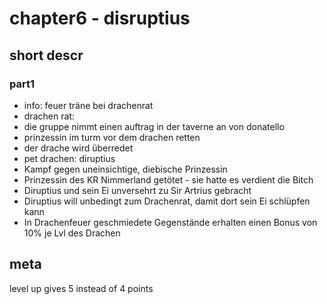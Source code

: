 # chapter6 - disruptius

## short descr

###  part1

+ info: feuer träne bei drachenrat
+ drachen rat: 
+ die gruppe nimmt einen auftrag in der taverne an von donatello
+ prinzessin im turm vor dem drachen retten
+ der drache wird überredet
+ pet drachen: diruptius
+ Kampf gegen uneinsichtige, diebische Prinzessin
+ Prinzessin des KR Nimmerland getötet - sie hatte es verdient die Bitch
+ Diruptius und sein Ei unversehrt zu Sir Artrius gebracht
+ Diruptius will unbedingt zum Drachenrat, damit dort sein Ei schlüpfen kann
+ In Drachenfeuer geschmiedete Gegenstände erhalten einen Bonus von 10% je Lvl des Drachen

## meta
level up gives 5 instead of 4 points
